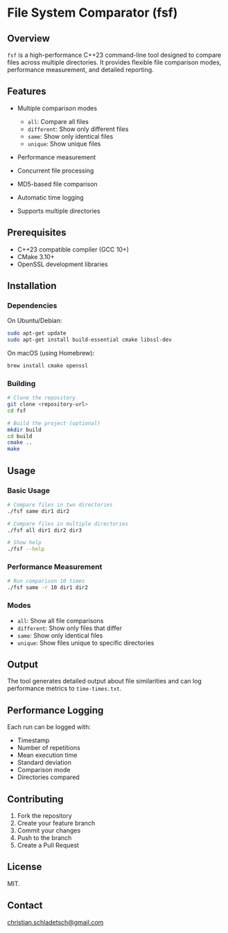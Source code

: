 # File System Comparator (fsf)

## Overview

`fsf` is a high-performance C++23 command-line tool designed to compare files across multiple directories. It provides flexible file comparison modes, performance measurement, and detailed reporting.

## Features

- Multiple comparison modes
  - `all`: Compare all files
  - `different`: Show only different files
  - `same`: Show only identical files
  - `unique`: Show unique files

- Performance measurement
- Concurrent file processing
- MD5-based file comparison
- Automatic time logging
- Supports multiple directories

## Prerequisites

- C++23 compatible compiler (GCC 10+)
- CMake 3.10+
- OpenSSL development libraries

## Installation

### Dependencies

On Ubuntu/Debian:
```bash
sudo apt-get update
sudo apt-get install build-essential cmake libssl-dev
```

On macOS (using Homebrew):
```bash
brew install cmake openssl
```

### Building

```bash
# Clone the repository
git clone <repository-url>
cd fsf

# Build the project (optional)
mkdir build
cd build
cmake ..
make
```

## Usage

### Basic Usage

```bash
# Compare files in two directories
./fsf same dir1 dir2

# Compare files in multiple directories
./fsf all dir1 dir2 dir3

# Show help
./fsf --help
```

### Performance Measurement

```bash
# Run comparison 10 times
./fsf same -r 10 dir1 dir2
```

### Modes

- `all`: Show all file comparisons
- `different`: Show only files that differ
- `same`: Show only identical files
- `unique`: Show files unique to specific directories

## Output

The tool generates detailed output about file similarities and can log performance metrics to `time-times.txt`.

## Performance Logging

Each run can be logged with:
- Timestamp
- Number of repetitions
- Mean execution time
- Standard deviation
- Comparison mode
- Directories compared

## Contributing

1. Fork the repository
2. Create your feature branch
3. Commit your changes
4. Push to the branch
5. Create a Pull Request

## License

MIT.

## Contact

christian.schladetsch@gmail.com
